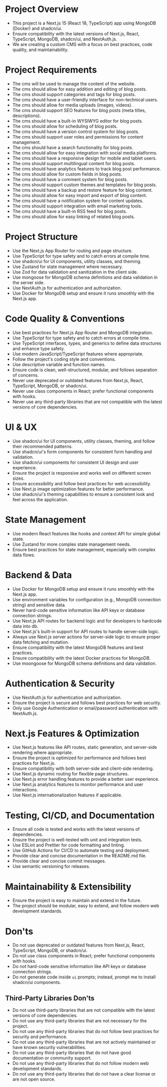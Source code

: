 <!-- Use this file to provide workspace-specific custom instructions to Copilot. For more details, visit https://code.visualstudio.com/docs/copilot/copilot-customization#_use-a-githubcopilotinstructionsmd-file -->

# Project Overview

- This project is a Next.js 15 (React 18, TypeScript) app using MongoDB (Docker) and shadcn/ui.
- Ensure compatibility with the latest versions of Next.js, React, TypeScript, MongoDB, shadcn/ui, and NextAuth.js.
- We are creating a custom CMS with a focus on best practices, code quality, and maintainability.

# Project Requirements

- The cms will be used to manage the content of the website.
- The cms should allow for easy addition and editing of blog posts.
- The cms should support categories and tags for blog posts.
- The cms should have a user-friendly interface for non-technical users.
- The cms should allow for media uploads (images, videos).
- The cms should support SEO features for blog posts (meta titles, descriptions).
- The cms should have a built-in WYSIWYG editor for blog posts.
- The cms should allow for scheduling of blog posts.
- The cms should have a version control system for blog posts.
- The cms should support user roles and permissions for content management.
- The cms should have a search functionality for blog posts.
- The cms should allow for easy integration with social media platforms.
- The cms should have a responsive design for mobile and tablet users.
- The cms should support multilingual content for blog posts.
- The cms should have analytics features to track blog post performance.
- The cms should allow for custom fields in blog posts.
- The cms should have a comment system for blog posts.
- The cms should support custom themes and templates for blog posts.
- The cms should have a backup and restore feature for blog content.
- The cms should allow for easy import and export of blog content.
- The cms should have a notification system for content updates.
- The cms should support integration with email marketing tools.
- The cms should have a built-in RSS feed for blog posts.
- The cms should allow for easy linking of related blog posts.

# Project Structure

- Use the Next.js App Router for routing and page structure.
- Use TypeScript for type safety and to catch errors at compile time.
- Use shadcn/ui for UI components, utility classes, and theming.
- Use Zustand for state management where necessary.
- Use Zod for data validation and sanitization in the client side.
- Use mongoose for MongoDB schema definitions and data validation in the server side.
- Use NextAuth.js for authentication and authorization.
- Use Docker for MongoDB setup and ensure it runs smoothly with the Next.js app.

# Code Quality & Conventions

- Use best practices for Next.js App Router and MongoDB integration.
- Use TypeScript for type safety and to catch errors at compile time.
- Use TypeScript interfaces, types, and generics to define data structures and enhance type safety.
- Use modern JavaScript/TypeScript features where appropriate.
- Follow the project's coding style and conventions.
- Use descriptive variable and function names.
- Ensure code is clean, well-structured, modular, and follows separation of concerns.
- Never use deprecated or outdated features from Next.js, React, TypeScript, MongoDB, or shadcn/ui.
- Never use class components in React; prefer functional components with hooks.
- Never use any third-party libraries that are not compatible with the latest versions of core dependencies.

# UI & UX

- Use shadcn/ui for UI components, utility classes, theming, and follow their recommended patterns.
- Use shadcn/ui's form components for consistent form handling and validation.
- Use shadcn/ui components for consistent UI design and user experience.
- Ensure the project is responsive and works well on different screen sizes.
- Ensure accessibility and follow best practices for web accessibility.
- Use Next.js image optimization features for better performance.
- Use shadcn/ui's theming capabilities to ensure a consistent look and feel across the application.

# State Management

- Use modern React features like hooks and context API for simple global state.
- Use Zustand for more complex state management needs.
- Ensure best practices for state management, especially with complex data flows.

# Backend & Data

- Use Docker for MongoDB setup and ensure it runs smoothly with the Next.js app.
- Use environment variables for configuration (e.g., MongoDB connection string) and sensitive data.
- Never hard-code sensitive information like API keys or database connection strings.
- Use Next.js API routes for backend logic and for developers to hardcode data into db.
- Use Next.js's built-in support for API routes to handle server-side logic.
- Always use Next.js server actions for server-side logic to ensure proper data fetching and mutation.
- Ensure compatibility with the latest MongoDB features and best practices.
- Ensure compatibility with the latest Docker practices for MongoDB.
- Use moongoose for MongoDB schema definitions and data validation.

# Authentication & Security

- Use NextAuth.js for authentication and authorization.
- Ensure the project is secure and follows best practices for web security.
- Only use Google Authentication or email/password authentication with NextAuth.js.

# Next.js Features & Optimization

- Use Next.js features like API routes, static generation, and server-side rendering where appropriate.
- Ensure the project is optimized for performance and follows best practices for Next.js.
- Ensure compatibility with both server-side and client-side rendering.
- Use Next.js dynamic routing for flexible page structures.
- Use Next.js error handling features to provide a better user experience.
- Use Next.js analytics features to monitor performance and user interactions.
- Use Next.js internationalization features if applicable.

# Testing, CI/CD, and Documentation

- Ensure all code is tested and works with the latest versions of dependencies.
- Ensure the project is well-tested with unit and integration tests.
- Use ESLint and Prettier for code formatting and linting.
- Use GitHub Actions for CI/CD to automate testing and deployment.
- Provide clear and concise documentation in the README.md file.
- Provide clear and concise commit messages.
- Use semantic versioning for releases.

# Maintainability & Extensibility

- Ensure the project is easy to maintain and extend in the future.
- The project should be modular, easy to extend, and follow modern web development standards.

# Don'ts

- Do not use deprecated or outdated features from Next.js, React, TypeScript, MongoDB, or shadcn/ui.
- Do not use class components in React; prefer functional components with hooks.
- Do not hard-code sensitive information like API keys or database connection strings.
- Do not generate code inside `ui` prompts; instead, prompt me to install shadcn/ui components.

## Third-Party Libraries Don'ts

- Do not use third-party libraries that are not compatible with the latest versions of core dependencies.
- Do not use any third-party libraries that are not necessary for the project.
- Do not use any third-party libraries that do not follow best practices for security and performance.
- Do not use any third-party libraries that are not actively maintained or have known security vulnerabilities.
- Do not use any third-party libraries that do not have good documentation or community support.
- Do not use any third-party libraries that do not follow modern web development standards.
- Do not use any third-party libraries that do not have a clear license or are not open source.
